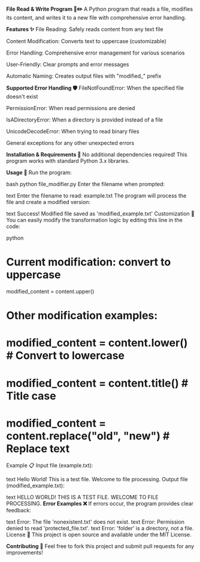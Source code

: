**File Read & Write Program 📁✏️**
A Python program that reads a file, modifies its content, and writes it to a new file with comprehensive error handling.

**Features ✨**
File Reading: Safely reads content from any text file

Content Modification: Converts text to uppercase (customizable)

Error Handling: Comprehensive error management for various scenarios

User-Friendly: Clear prompts and error messages

Automatic Naming: Creates output files with "modified_" prefix

**Supported Error Handling 🛡️**
FileNotFoundError: When the specified file doesn't exist

PermissionError: When read permissions are denied

IsADirectoryError: When a directory is provided instead of a file

UnicodeDecodeError: When trying to read binary files

General exceptions for any other unexpected errors

**Installation & Requirements 🚀**
No additional dependencies required! This program works with standard Python 3.x libraries.

**Usage 📝**
Run the program:

bash
python file_modifier.py
Enter the filename when prompted:

text
Enter the filename to read: example.txt
The program will process the file and create a modified version:

text
Success! Modified file saved as 'modified_example.txt'
Customization 🔧
You can easily modify the transformation logic by editing this line in the code:

python
# Current modification: convert to uppercase
modified_content = content.upper()

# Other modification examples:
# modified_content = content.lower()  # Convert to lowercase
# modified_content = content.title()  # Title case
# modified_content = content.replace("old", "new")  # Replace text
Example 📋
Input file (example.txt):

text
Hello World!
This is a test file.
Welcome to file processing.
Output file (modified_example.txt):

text
HELLO WORLD!
THIS IS A TEST FILE.
WELCOME TO FILE PROCESSING.
**Error Examples ❌**
If errors occur, the program provides clear feedback:

text
Error: The file 'nonexistent.txt' does not exist.
text
Error: Permission denied to read 'protected_file.txt'.
text
Error: 'folder' is a directory, not a file.
License 📄
This project is open source and available under the MIT License.

**Contributing 🤝**
Feel free to fork this project and submit pull requests for any improvements!

